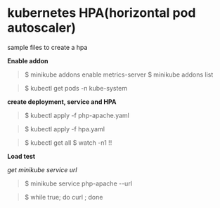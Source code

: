 # kubernetes HPA(horizontal pod autoscaler)
sample files to create a hpa

__Enable addon__
>$ minikube addons enable metrics-server
>$ minikube addons list


>$ kubectl get pods -n kube-system


__create deployment, service and HPA__

>$ kubectl apply -f php-apache.yaml

>$ kubectl apply -f hpa.yaml

>$ kubectl get all
>$ watch -n1 !!

__Load test__

_get minikube service url_
>$ minikube service php-apache --url

>$ while true; do curl <minikube service url>; done

